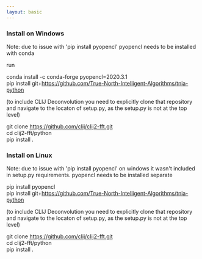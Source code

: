 ```yaml
---
layout: basic
---
```


### Install on Windows

Note: due to issue with 'pip install pyopencl' pyopencl needs to be installed with conda 

run

conda install -c conda-forge pyopencl=2020.3.1  
pip install git+https://github.com/True-North-Intelligent-Algorithms/tnia-python  

(to include CLIJ Deconvolution you need to explicitly clone that repository and navigate to the locaton of setup.py, as the setup.py is not at the top level)  
   
git clone https://github.com/clij/clij2-fft.git  
cd clij2-fft/python  
pip install .  

### Install on Linux

Note: due to issue with 'pip install pyopencl' on windows it wasn't included in setup.py requirements. pyopencl needs to be installed separate

pip install pyopencl  
pip install git+https://github.com/True-North-Intelligent-Algorithms/tnia-python  

(to include CLIJ Deconvolution you need to explicitly clone that repository and navigate to the locaton of setup.py, as the setup.py is not at the top level)  
  
git clone https://github.com/clij/clij2-fft.git  
cd clij2-fft/python  
pip install .  


